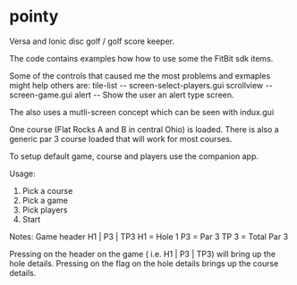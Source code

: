 # pointy
Versa and Ionic disc golf / golf score keeper.

The code contains examples how how to use some the FitBit sdk items.

Some of the controls that caused me the most problems and exmaples might help others are:
  tile-list -- screen-select-players.gui
  scrollview -- screen-game.gui
  alert -- Show the user an alert type screen.
  
The also uses a mutli-screen concept which can be seen with indux.gui

One course (Flat Rocks A and B in central Ohio) is loaded.
There is also a generic par 3 course loaded that will work for most courses.

To setup default game, course and players use the companion app.

Usage:
1. Pick a course
2. Pick a game
3. Pick players
4. Start

Notes:
   Game header H1 | P3 | TP3
      H1 = Hole 1
      P3 = Par 3
      TP 3 = Total Par 3

   Pressing on the header on the game ( i.e. H1 | P3 | TP3) will bring up the hole details.
   Pressing on the flag on the hole details brings up the course details.
